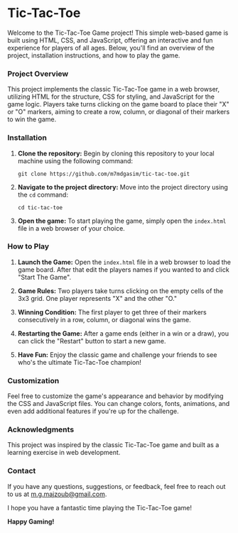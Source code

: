 # Tic-Tac-Toe


Welcome to the Tic-Tac-Toe Game project! This simple web-based game is built using HTML, CSS, and JavaScript, offering an interactive and fun experience for players of all ages. Below, you'll find an overview of the project, installation instructions, and how to play the game.

### Project Overview

This project implements the classic Tic-Tac-Toe game in a web browser, utilizing HTML for the structure, CSS for styling, and JavaScript for the game logic. Players take turns clicking on the game board to place their "X" or "O" markers, aiming to create a row, column, or diagonal of their markers to win the game.

### Installation

1. **Clone the repository:** Begin by cloning this repository to your local machine using the following command:

   ```
   git clone https://github.com/m7mdgasim/tic-tac-toe.git
   ```

2. **Navigate to the project directory:** Move into the project directory using the `cd` command:

   ```
   cd tic-tac-toe
   ```

3. **Open the game:** To start playing the game, simply open the `index.html` file in a web browser of your choice.

### How to Play

1. **Launch the Game:** Open the `index.html` file in a web browser to load the game board. After that edit the players names if you wanted to and click "Start The Game".

2. **Game Rules:** Two players take turns clicking on the empty cells of the 3x3 grid. One player represents "X" and the other "O."

3. **Winning Condition:** The first player to get three of their markers consecutively in a row, column, or diagonal wins the game.

4. **Restarting the Game:** After a game ends (either in a win or a draw), you can click the "Restart" button to start a new game.

5. **Have Fun:** Enjoy the classic game and challenge your friends to see who's the ultimate Tic-Tac-Toe champion!

### Customization

Feel free to customize the game's appearance and behavior by modifying the CSS and JavaScript files. You can change colors, fonts, animations, and even add additional features if you're up for the challenge.

### Acknowledgments

This project was inspired by the classic Tic-Tac-Toe game and built as a learning exercise in web development. 
### Contact

If you have any questions, suggestions, or feedback, feel free to reach out to us at m.g.majzoub@gmail.com.

I hope you have a fantastic time playing the Tic-Tac-Toe game!

**Happy Gaming!**
